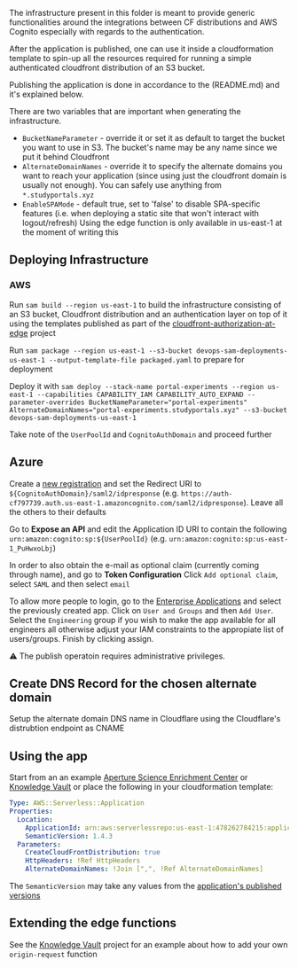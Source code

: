 The infrastructure present in this folder is meant to provide generic functionalities around the integrations between CF distributions and AWS Cognito especially with regards to the authentication.

After the application is published, one can use it inside a cloudformation template to spin-up all the resources required for running a simple authenticated cloudfront distribution of an S3 bucket.

Publishing the application is done in accordance to the (README.md) and it's explained below.

There are two variables that are important when generating the infrastructure.

- `BucketNameParameter` - override it or set it as default to target the bucket you want to use in S3. The bucket's name may be any name since we put it behind Cloudfront
- `AlternateDomainNames` - override it to specify the alternate domains you want to reach your application (since using just the cloudfront domain is usually not enough). You can safely use anything from `*.studyportals.xyz`
- `EnableSPAMode` - default true, set to 'false' to disable SPA-specific features (i.e. when deploying a static site that won't interact with logout/refresh)
  Using the edge function is only available in us-east-1 at the moment of writing this

## Deploying Infrastructure

### AWS

Run `sam build --region us-east-1` to build the infrastructure consisting of an S3 bucket, Cloudfront distribution and an authentication layer on top of it using the templates published as part of the [cloudfront-authorization-at-edge](https://github.com/studyportals/cloudfront-authorization-at-edge) project

Run `sam package --region us-east-1 --s3-bucket devops-sam-deployments-us-east-1 --output-template-file packaged.yaml` to prepare for deployment

Deploy it with `sam deploy --stack-name portal-experiments --region us-east-1 --capabilities CAPABILITY_IAM CAPABILITY_AUTO_EXPAND --parameter-overrides BucketNameParameter="portal-experiments" AlternateDomainNames="portal-experiments.studyportals.xyz" --s3-bucket devops-sam-deployments-us-east-1`

Take note of the `UserPoolId` and `CognitoAuthDomain` and proceed further

## Azure

Create a [new registration](https://portal.azure.com/#blade/Microsoft_AAD_RegisteredApps/ApplicationsListBlade) and set the Redirect URI to `${CognitoAuthDomain}/saml2/idpresponse` (e.g. `https://auth-cf797739.auth.us-east-1.amazoncognito.com/saml2/idpresponse`). Leave all the others to their defaults

Go to **Expose an API** and edit the Application ID URI to contain the following `urn:amazon:cognito:sp:${UserPoolId}` (e.g. `urn:amazon:cognito:sp:us-east-1_PuHwxoLbj`)

In order to also obtain the e-mail as optional claim (currently coming through name), and go to **Token Configuration**
Click `Add optional claim`, select `SAML` and then select `email`

To allow more people to login, go to the [Enterprise Applications](https://portal.azure.com/#blade/Microsoft_AAD_IAM/StartboardApplicationsMenuBlade/AllApps) and select the previously created app.
Click on `User and Groups` and then `Add User`. Select the `Engineering` group if you wish to make the app available for all engineers all otherwise adjust your IAM constraints to the appropiate list of users/groups. Finish by clicking assign.

:warning: The publish operatoin requires administrative privileges.

## Create DNS Record for the chosen alternate domain

Setup the alternate domain DNS name in Cloudflare using the Cloudflare's distrubtion endpoint as CNAME

## Using the app

Start from an an example [Aperture Science Enrichment Center](https://github.com/studyportals/Aperture-Science-Enrichment-Center/blob/master/Dockerfile) or [Knowledge Vault](https://github.com/studyportals/knowledge-Vault/blob/master/Dockerfile) or place the following in your cloudformation template:

```yaml  LambdaEdgeProtection:
Type: AWS::Serverless::Application
Properties:
  Location:
    ApplicationId: arn:aws:serverlessrepo:us-east-1:478262784215:applications/cloudfront-authorization-at-edge
    SemanticVersion: 1.4.3
  Parameters:
    CreateCloudFrontDistribution: true
    HttpHeaders: !Ref HttpHeaders
    AlternateDomainNames: !Join [",", !Ref AlternateDomainNames]
```

The `SemanticVersion` may take any values from the [application's published versions](https://console.aws.amazon.com/serverlessrepo/home?region=us-east-1#/published-applications/arn:aws:serverlessrepo:us-east-1:478262784215:applications~cloudfront-authorization-at-edge)

## Extending the edge functions

See the [Knowledge Vault](https://github.com/studyportals/knowledge-Vault/) project for an example about how to add your own `origin-request` function
